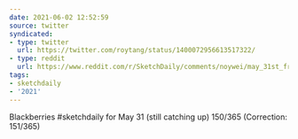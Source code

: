 ```yaml
---
date: 2021-06-02 12:52:59
source: twitter
syndicated:
- type: twitter
  url: https://twitter.com/roytang/status/1400072956613517322/
- type: reddit
  url: https://www.reddit.com/r/SketchDaily/comments/noywei/may_31st_fruit_tart/h0b70sg/
tags:
- sketchdaily
- '2021'
---
```


Blackberries #sketchdaily for May 31 (still catching up) 150/365 (Correction: 151/365)